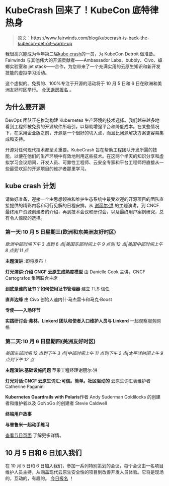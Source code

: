 # KubeCrash 回来了！KubeCon 底特律热身

> 原文：<https://www.fairwinds.com/blog/kubecrash-is-back-the-kubecon-detroit-warm-up>

 我很高兴能成为今年第二届[kube crash](https://www.kubecrash.io/)的一员，为 KubeCon Detroit 做准备。Fairwinds 与其他伟大的开源贡献者——Ambassador Labs、bubbly、Civo、蟑螂实验室和 jet stack——合作，为您带来了一个充满实用的云原生知识和新开发技能的虚拟学习活动。

这个虚拟的、免费的、100%专注于开源的活动将于 10 月 5 日和 6 日在欧洲和美洲友好时区举行。 [今天退房报名](https://www.kubecrash.io/) 。

## 为什么要开源

DevOps 团队正在推动构建 Kubernetes 生产环境的技术选择。我们越来越多地看到工程师被免费的开源软件所吸引，以帮助增强平台和降低成本。在某些情况下，在采用企业版之前，开源是一个很好的切入点，而且比闭源解决方案更容易集成和支持。

开源对任何现代技术都至关重要。KubeCrash 旨在帮助工程团队开发所需的技能，以便在他们的生产环境中有效地利用这些技术。在这两个半天的知识分享和虚拟学习会议期间，开发人员、可靠性工程师、云安全专家和平台工程师将直接从一些最受欢迎的开源项目的维护者那里学习。

## kube crash 计划

请做好准备，迎接一个由思想领袖和维护生态系统中最受欢迎的开源项目的团队直接提供的精彩内容和可行见解的日程安排。从 [谢丽尔·洪](https://www.oicheryl.com/) 的主题演讲，到 CNCF 最终用户资源创建者的介绍，再到技术会议和研讨会，以及最终用户案例研究，总有令人惊叹的选择。

### 第一天:10 月 5 日星期三(欧洲和东美洲友好时区)

*欧洲中部时间下午 3 点到 6 点|美国东部时间上午 9 点到 12 点|美国中部时间上午 8 点到 11 点*

**主题演讲** :即将发布！

**灯光演讲:介绍 CNCF 云原生成熟度模型** 由 Danielle Cook 主讲，CNCF Cartografos 集团联合主席

**到底是谁的证书？如何使用证书管理器** 建立 TLS 信任

**直奔边缘** 由 Civo 创始人迪内什·马杰雷卡和马克·Boost

**专使——入场环节**

**实践研讨会:弗林、Linkerd 团队和使者入口维护人员与 Linkerd** 一起观察服务网格

### 第二天:10 月 6 日星期四(美洲友好时区)

*美国东部时间 12 点到下午 3 点|中部时间上午 11 点到下午 2 点|太平洋时间上午 9 点到下午 12 点*

**主题演讲:基础设施问题** 苹果工程经理谢丽尔·洪

**灯光对话:CNCF 云原生词汇:可信。简单。社区驱动的** 云原生词汇表维护者 Catherine Paganini

**Kubernetes Guardrails with Polaris**作者 Andy Suderman Goldilocks 的创建者和维护者以及 GoNoGo 的创建者 Stevie Caldwell

**终端用户故事**

**与普鲁米一起动手练习**

[查看节目页面](http://kubecrash.io/program) 了解更多详情。

## 10 月 5 日和 6 日加入我们

在 10 月 5 日和 6 日加入我们，参加一系列特别策划的会议，每个会议由一名项目维护人员主持，从涵盖现代云原生安全性的项目到改善开发人员体验。它将是现场的，互动的，有趣的。 [今日报名](https://www.kubecrash.io/) ！
